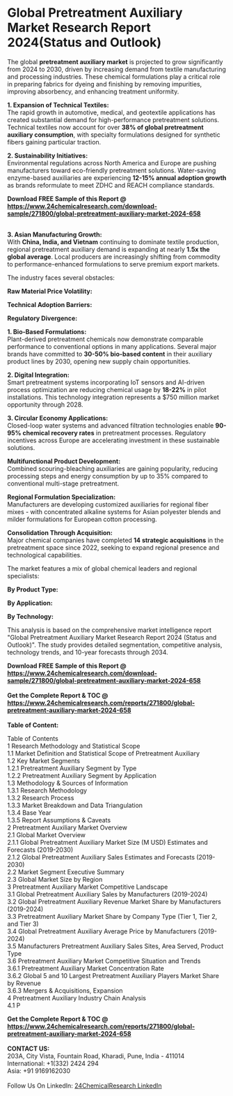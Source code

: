 <h1>Global Pretreatment Auxiliary Market Research Report 2024(Status and Outlook)</h1><p>The global <strong>pretreatment auxiliary market</strong> is projected to grow significantly from 2024 to 2030, driven by increasing demand from textile manufacturing and processing industries. These chemical formulations play a critical role in preparing fabrics for dyeing and finishing by removing impurities, improving absorbency, and enhancing treatment uniformity.</p><p><strong>1. Expansion of Technical Textiles:</strong><br>
The rapid growth in automotive, medical, and geotextile applications has created substantial demand for high-performance pretreatment solutions. Technical textiles now account for over <strong>38% of global pretreatment auxiliary consumption</strong>, with specialty formulations designed for synthetic fibers gaining particular traction.</p><p><strong>2. Sustainability Initiatives:</strong><br>
Environmental regulations across North America and Europe are pushing manufacturers toward eco-friendly pretreatment solutions. Water-saving enzyme-based auxiliaries are experiencing <strong>12-15% annual adoption growth</strong> as brands reformulate to meet ZDHC and REACH compliance standards.</p><div><b>Download FREE Sample of this Report @ 
            <a href="https://www.24chemicalresearch.com/download-sample/271800/global-pretreatment-auxiliary-market-2024-658">
            https://www.24chemicalresearch.com/download-sample/271800/global-pretreatment-auxiliary-market-2024-658</a></b></div><br><p><strong>3. Asian Manufacturing Growth:</strong><br>
With <strong>China, India, and Vietnam</strong> continuing to dominate textile production, regional pretreatment auxiliary demand is expanding at nearly <strong>1.5x the global average</strong>. Local producers are increasingly shifting from commodity to performance-enhanced formulations to serve premium export markets.</p><p>The industry faces several obstacles:</p><p><strong>Raw Material Price Volatility:</strong></p><p><strong>Technical Adoption Barriers:</strong></p><p><strong>Regulatory Divergence:</strong></p><p><strong>1. Bio-Based Formulations:</strong><br>
Plant-derived pretreatment chemicals now demonstrate comparable performance to conventional options in many applications. Several major brands have committed to <strong>30-50% bio-based content</strong> in their auxiliary product lines by 2030, opening new supply chain opportunities.</p><p><strong>2. Digital Integration:</strong><br>
Smart pretreatment systems incorporating IoT sensors and AI-driven process optimization are reducing chemical usage by <strong>18-22%</strong> in pilot installations. This technology integration represents a $750 million market opportunity through 2028.</p><p><strong>3. Circular Economy Applications:</strong><br>
Closed-loop water systems and advanced filtration technologies enable <strong>90-95% chemical recovery rates</strong> in pretreatment processes. Regulatory incentives across Europe are accelerating investment in these sustainable solutions.</p><p><strong>Multifunctional Product Development:</strong><br>
	Combined scouring-bleaching auxiliaries are gaining popularity, reducing processing steps and energy consumption by up to 35% compared to conventional multi-stage pretreatment.</p><p><strong>Regional Formulation Specialization:</strong><br>
	Manufacturers are developing customized auxiliaries for regional fiber mixes - with concentrated alkaline systems for Asian polyester blends and milder formulations for European cotton processing.</p><p><strong>Consolidation Through Acquisition:</strong><br>
	Major chemical companies have completed <strong>14 strategic acquisitions</strong> in the pretreatment space since 2022, seeking to expand regional presence and technological capabilities.</p><p>The market features a mix of global chemical leaders and regional specialists:</p><p><strong>By Product Type:</strong></p><p><strong>By Application:</strong></p><p><strong>By Technology:</strong></p><p>This analysis is based on the comprehensive market intelligence report "Global Pretreatment Auxiliary Market Research Report 2024 (Status and Outlook)". The study provides detailed segmentation, competitive analysis, technology trends, and 10-year forecasts through 2034.</p><div><b>Download FREE Sample of this Report @ 
            <a href="https://www.24chemicalresearch.com/download-sample/271800/global-pretreatment-auxiliary-market-2024-658">
            https://www.24chemicalresearch.com/download-sample/271800/global-pretreatment-auxiliary-market-2024-658</a></b></div><br><div><b>Get the Complete Report & TOC @ 
            <a href="https://www.24chemicalresearch.com/reports/271800/global-pretreatment-auxiliary-market-2024-658">
            https://www.24chemicalresearch.com/reports/271800/global-pretreatment-auxiliary-market-2024-658</a></b></div><br>
            <b>Table of Content:</b><p>Table of Contents<br />
1 Research Methodology and Statistical Scope<br />
1.1 Market Definition and Statistical Scope of Pretreatment Auxiliary<br />
1.2 Key Market Segments<br />
1.2.1 Pretreatment Auxiliary Segment by Type<br />
1.2.2 Pretreatment Auxiliary Segment by Application<br />
1.3 Methodology & Sources of Information<br />
1.3.1 Research Methodology<br />
1.3.2 Research Process<br />
1.3.3 Market Breakdown and Data Triangulation<br />
1.3.4 Base Year<br />
1.3.5 Report Assumptions & Caveats<br />
2 Pretreatment Auxiliary Market Overview<br />
2.1 Global Market Overview<br />
2.1.1 Global Pretreatment Auxiliary Market Size (M USD) Estimates and Forecasts (2019-2030)<br />
2.1.2 Global Pretreatment Auxiliary Sales Estimates and Forecasts (2019-2030)<br />
2.2 Market Segment Executive Summary<br />
2.3 Global Market Size by Region<br />
3 Pretreatment Auxiliary Market Competitive Landscape<br />
3.1 Global Pretreatment Auxiliary Sales by Manufacturers (2019-2024)<br />
3.2 Global Pretreatment Auxiliary Revenue Market Share by Manufacturers (2019-2024)<br />
3.3 Pretreatment Auxiliary Market Share by Company Type (Tier 1, Tier 2, and Tier 3)<br />
3.4 Global Pretreatment Auxiliary Average Price by Manufacturers (2019-2024)<br />
3.5 Manufacturers Pretreatment Auxiliary Sales Sites, Area Served, Product Type<br />
3.6 Pretreatment Auxiliary Market Competitive Situation and Trends<br />
3.6.1 Pretreatment Auxiliary Market Concentration Rate<br />
3.6.2 Global 5 and 10 Largest Pretreatment Auxiliary Players Market Share by Revenue<br />
3.6.3 Mergers & Acquisitions, Expansion<br />
4 Pretreatment Auxiliary Industry Chain Analysis<br />
4.1 P</p><div><b>Get the Complete Report & TOC @ 
            <a href="https://www.24chemicalresearch.com/reports/271800/global-pretreatment-auxiliary-market-2024-658">
            https://www.24chemicalresearch.com/reports/271800/global-pretreatment-auxiliary-market-2024-658</a></b></div><br><b>CONTACT US:</b><br>
            203A, City Vista, Fountain Road, Kharadi, Pune, India - 411014<br>
            International: +1(332) 2424 294<br>
            Asia: +91 9169162030 <br><br>
            Follow Us On LinkedIn: <a href="https://www.linkedin.com/company/24chemicalresearch/">24ChemicalResearch LinkedIn</a>